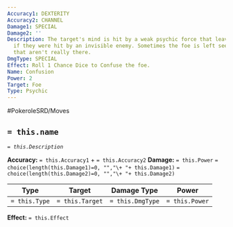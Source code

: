 ```yaml
---
Accuracy1: DEXTERITY
Accuracy2: CHANNEL
Damage1: SPECIAL
Damage2: ''
Description: The target's mind is hit by a weak psychic force that leaves them wondering
  if they were hit by an invisible enemy. Sometimes the foe is left seeing things
  that aren't really there.
DmgType: SPECIAL
Effect: Roll 1 Chance Dice to Confuse the foe.
Name: Confusion
Power: 2
Target: Foe
Type: Psychic
---
```


#PokeroleSRD/Moves

## `= this.name` 
*`= this.Description`*

**Accuracy:** `= this.Accuracy1` + `= this.Accuracy2`
**Damage:** `= this.Power` `= choice(length(this.Damage1)=0, "","\+ "+ this.Damage1)` `= choice(length(this.Damage2)=0, "","\+ "+ this.Damage2)`

| Type          | Target          | Damage Type          | Power          |
| ------------- | --------------- | ---------------- | -------------- |
| `= this.Type` | `= this.Target` | `= this.DmgType` | `= this.Power` | 

**Effect:** `= this.Effect`